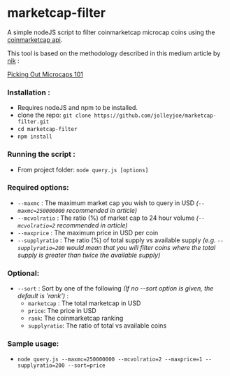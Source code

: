 # marketcap-filter

A simple nodeJS script to filter coinmarketcap microcap coins using the [coinmarketcap api](https://api.coinmarketcap.com/v1/ticker/).

This tool is based on the methodology described in this medium article by [nik](https://medium.com/@daytradernik) :

[Picking Out Microcaps 101](https://medium.com/@daytradernik/picking-out-microcaps-101-2215a5782691)

### Installation : 
- Requires nodeJS and npm to be installed.
- clone the repo: `git clone https://github.com/jolleyjoe/marketcap-filter.git`
- `cd marketcap-filter`
- `npm install`

### Running the script :
- From project folder: `node query.js [options]`

### Required options: 
- `--maxmc` : The maximum market cap you wish to query in USD *(`--maxmc=250000000` recommended in article)*
- `--mcvolratio` : The ratio (%) of market cap to 24 hour volume *(`--mcvolratio=2` recommended in article)*
- `--maxprice` : The maximum price in USD per coin
- `--supplyratio` : The ratio (%) of total supply vs available supply *(e.g. `--supplyratio=200` would mean that you will filter coins where the total supply is greater than twice the available supply)*

### Optional: 
- `--sort` : Sort by one of the following *(If no --sort option is given, the default is 'rank')* : 
  - `marketcap` : The total marketcap in USD
  - `price`: The price in USD
  - `rank`: The coinmarketcap ranking
  - `supplyratio`: The ratio of total vs available coins
  
  
### Sample usage: 
- `node query.js --maxmc=250000000 --mcvolratio=2 --maxprice=1 --supplyratio=200 --sort=price`

